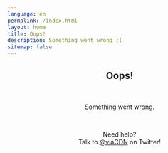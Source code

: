 ```yaml
---
language: en
permalink: /index.html
layout: home
title: Oops!
description: Something went wrong :(
sitemap: false
---
```


<center>
<h2>Oops!</h2>
<br/>

<p>
Something went wrong.
</p>

<br/>

<p>
Need help?
<br/>
Talk to <a href="https://twitter.com/viaCDN" target="_blank" rel="noopener">@viaCDN</a> on Twitter!
</p>

<br/>
</center>
